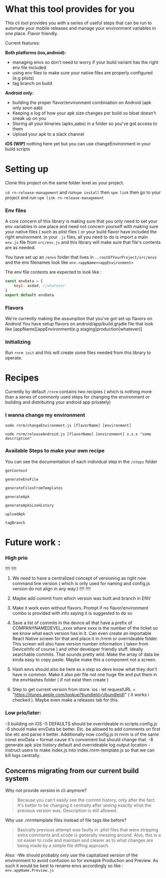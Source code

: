 # What this tool provides for you

This cli tool provides you with a series of useful steps that can be run to automate your mobile releases and manage your environment variables in one place. Flavor friendly.

Current features:

**Both platforms (ios,android):**
- managing envs so don't need to worry if your build variant has the right env file included
- using env files to make sure your native files are properly configured (e.g plists)
- tag branch on build

**Android only:**
- building the proper flavor/environment combination on Android (apk only soon aab)
- Keeping a log of how your apk size changes per build so bloat doesn't sneak up on you
- Storing all your binaries (apks,aabs) in a folder so you've got access to them
- Upload your apk to a slack channel

**iOS (WIP)**
nothing here yet but you can use changeEnvironment in your build scripts

# Setting up

Clone this project on the same folder level as your project.

`cd rn-release-management` and run`npm install` then `npm link`
then go to your project and run `npm link rn-release-management`
### Env files

A core concern of this library is making sure that you only need to set your env variables in one place and need not concern yourself with making sure your native files ( such as plist files ) or your build flavor have included the right environment. In your `.js` files, all you need to do is import a main `env.js` file from `src/env.js` and this library will make sure that file's contents are as needed.

You have set up an `/envs` folder that lives in `..rootOfYourProject/src/envs` and the env filenames look like
`env.<appName><appEnvironment>`

The env file contents are expected to look like :
```js
const envData = {
    key1: asdad, //whatever
}
export default envData
```

### Flavors

We're currently making the assumption that you've got set up flavors on Android
You have setup flavors on android/app/build.gradle file that look like
[appName][appEnvironment(e.g staging|production|whatever)]

### Initializing

Run `rnrm init` and this will create some files needed from this library to operate.

# Recipes
Currently by default `/rnrm` contains two recipies ( which is nothing more than a series of commonly used steps for changing the environment or building and distributing your android app privately)

### I wanna change my environment
`node rnrm/changeEnvironment.js [flavorName] [environment]` 

`node rnrm/releaseAndroid.js [flavorName] [environment] x.x.x "some description"`

### Available Steps to make your own recipe

You can see the documentation of each individual step in the `/steps` folder

`getContext`

`generateEnvFile`

`generateFilesFromTemplates`

`generateApk`

`generateApkSizeHistory`

`uploadApk`

`tagBranch`

# Future work :

### High prio

!!!!
!!!!
1. We need to have a centralized concept of versioning as right now command line version ( which is only used for naming and config.js version do not align in any way.)
!!!!
!!!!

2. Maybe add commit from which version was built and branch in ENV

2. Make it work even without flavors. Prompt if no flavor/environment combo is provided with info saying it is suggested to do so

3. Save a list of commits in the device all that have a prefix of COMPANYNAMEDEVEL_xxxx where xxxx is the number of the ticket so we know what each version has in it. Can even create an importable React Native screen for that and place it in /rnrm or overrideable folder. This screen will also have version number information ( taken from DeviceInfo of course ) and other developer friendly stuff. Ideally searchable commits. That sounds pretty wild. Make the array of data be kinda easy to copy paste. Maybe make this a component not a screen.

4. Hash envs should also be here as a step so devs know what they don't have in common. Make it also per file not one huge file and put them in the envHashes folder ( if not exist then create )

5. Step to get current version from store.
ios : let requestURL = "https://itunes.apple.com/lookup?bundleId=\(bundleId)" ( it works i checked ). Maybe even make a releases tab for this.

### Low prio/later:
-3 building on iOS
-5 DEFAULTS should be overrideable in scripts.config.js
-6 should make envData be better. Etc. be allowed to add comments on first line etc and parse it better. Additionally now config.js in rnrm is of the same const envData = format cause it's convenient but should change that. 
-8 generate apk size history default and overrideable log output location
-instruct users to make index.js into index.rnrm-template.js so that we can kill logs centrally.

## Concerns migrating from our current build system

Why not provide version in cli anymore?
> Because you can't easily see the commit history, only after the fact. It's better to be changing it centrally after seeing exactly what the previous version was. Description is still allowed.

Why use .rnrmtemplate files instead of file tags like before?
> Basically previous attempt was faulty in .plist files that were stripping extra comments and xcode is generally messing around. Also, this is a lot easier to code and maintain and clearer as to what changes are being made by a simple file diffing approach.

Also:
-We should probably only use the capitalized version of the environment to avoid confusion so for exmaple Production and Preview. As such it would be best to rename envs accordingly so like : 
`env.appName.Preview.js`